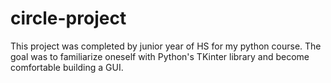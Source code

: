 # circle-project

This project was completed by junior year of HS for my python course. The goal was to familiarize oneself with Python's TKinter library and become comfortable building a GUI.
